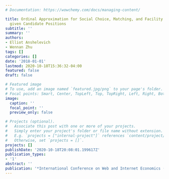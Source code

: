 ```yaml
---
# Documentation: https://wowchemy.com/docs/managing-content/

title: Ordinal Approximation for Social Choice, Matching, and Facility Location Problems
  given Candidate Positions
subtitle: ''
summary: ''
authors:
- Elliot Anshelevich
- Wennan Zhu
tags: []
categories: []
date: '2018-01-01'
lastmod: 2020-10-18T15:36:32-04:00
featured: false
draft: false

# Featured image
# To use, add an image named `featured.jpg/png` to your page's folder.
# Focal points: Smart, Center, TopLeft, Top, TopRight, Left, Right, BottomLeft, Bottom, BottomRight.
image:
  caption: ''
  focal_point: ''
  preview_only: false

# Projects (optional).
#   Associate this post with one or more of your projects.
#   Simply enter your project's folder or file name without extension.
#   E.g. `projects = ["internal-project"]` references `content/project/deep-learning/index.md`.
#   Otherwise, set `projects = []`.
projects: []
publishDate: '2020-10-18T20:08:01.199617Z'
publication_types:
- '1'
abstract: ''
publication: '*International Conference on Web and Internet Economics (WINE)*'
---
```

